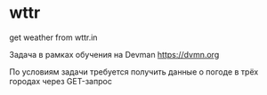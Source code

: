 # wttr
get weather from wttr.in

Задача в рамках обучения на Devman https://dvmn.org

По условиям задачи требуется получить данные о погоде в трёх городах через GET-запрос

